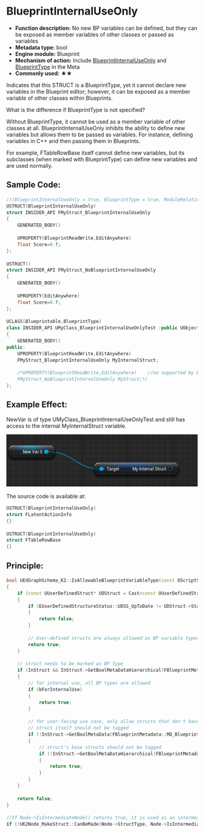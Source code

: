 # BlueprintInternalUseOnly

- **Function description:** No new BP variables can be defined, but they can be exposed as member variables of other classes or passed as variables
- **Metadata type:** bool
- **Engine module:** Blueprint
- **Mechanism of action:** Include [BlueprintInternalUseOnly](../../../../Meta/Blueprint/BlueprintInternalUseOnly.md) and [BlueprintType](../../../../Meta/Blueprint/BlueprintType.md) in the Meta
- **Commonly used:** ★★

Indicates that this STRUCT is a BlueprintType, yet it cannot declare new variables in the Blueprint editor; however, it can be exposed as a member variable of other classes within Blueprints.

What is the difference if BlueprintType is not specified?

Without BlueprintType, it cannot be used as a member variable of other classes at all. BlueprintInternalUseOnly inhibits the ability to define new variables but allows them to be passed as variables. For instance, defining variables in C++ and then passing them in Blueprints.

For example, FTableRowBase itself cannot define new variables, but its subclasses (when marked with BlueprintType) can define new variables and are used normally.

## Sample Code:

```cpp
//(BlueprintInternalUseOnly = true, BlueprintType = true, ModuleRelativePath = Struct/MyStruct_BlueprintInternalUseOnly.h)
USTRUCT(BlueprintInternalUseOnly)
struct INSIDER_API FMyStruct_BlueprintInternalUseOnly
{
	GENERATED_BODY()

	UPROPERTY(BlueprintReadWrite,EditAnywhere)
	float Score=0.f;
};

USTRUCT()
struct INSIDER_API FMyStruct_NoBlueprintInternalUseOnly
{
	GENERATED_BODY()

	UPROPERTY(EditAnywhere)
	float Score=0.f;
};

UCLASS(Blueprintable,BlueprintType)
class INSIDER_API UMyClass_BlueprintInternalUseOnlyTest :public UObject
{
	GENERATED_BODY()
public:
	UPROPERTY(BlueprintReadWrite,EditAnywhere)
	FMyStruct_BlueprintInternalUseOnly MyInternalStruct;

	/*UPROPERTY(BlueprintReadWrite,EditAnywhere)	//no supported by BP
	FMyStruct_NoBlueprintInternalUseOnly MyStruct;*/
};

```

## Example Effect:

NewVar is of type UMyClass_BlueprintInternalUseOnlyTest and still has access to the internal MyInternalStruct variable.

![Untitled](Untitled.png)

The source code is available at:

```cpp
USTRUCT(BlueprintInternalUseOnly)
struct FLatentActionInfo
{}

USTRUCT(BlueprintInternalUseOnly)
struct FTableRowBase
{}
```

## Principle:

```cpp
bool UEdGraphSchema_K2::IsAllowableBlueprintVariableType(const UScriptStruct* InStruct, const bool bForInternalUse)
{
	if (const UUserDefinedStruct* UDStruct = Cast<const UUserDefinedStruct>(InStruct))
	{
		if (EUserDefinedStructureStatus::UDSS_UpToDate != UDStruct->Status.GetValue())
		{
			return false;
		}

		// User-defined structs are always allowed as BP variable types.
		return true;
	}

	// struct needs to be marked as BP type
	if (InStruct && InStruct->GetBoolMetaDataHierarchical(FBlueprintMetadata::MD_AllowableBlueprintVariableType))
	{
		// for internal use, all BP types are allowed
		if (bForInternalUse)
		{
			return true;
		}

		// for user-facing use case, only allow structs that don't have the internal-use-only tag
		// struct itself should not be tagged
		if (!InStruct->GetBoolMetaData(FBlueprintMetadata::MD_BlueprintInternalUseOnly))
		{
			// struct's base structs should not be tagged
			if (!InStruct->GetBoolMetaDataHierarchical(FBlueprintMetadata::MD_BlueprintInternalUseOnlyHierarchical))
			{
				return true;
			}
		}
	}

	return false;
}

//If Node->IsIntermediateNode() returns true, it is used as an intermediate node, and this sets bForInternalUse to true
if (!UK2Node_MakeStruct::CanBeMade(Node->StructType, Node->IsIntermediateNode()))
```
